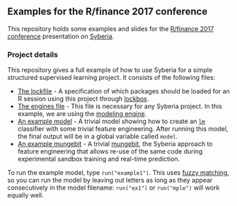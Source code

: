 ## Examples for the R/finance 2017 conference

This repository holds some examples and slides for the [R/finance 2017
conference](http://www.rinfinance.com/) presentation on 
[Syberia](https://github.com/syberia/syberia).


### Project details

This repository gives a full example of how to use Syberia
for a simple structured supervised learning project.
It consists of the following files: 

  * [The lockfile](lockfile.yml) - A specification of which packages
    should be loaded for an R session using this project through
    [lockbox](https://github.com/robertzk/lockbox).
  * [The engines file](config/engines.R) - This file is necessary
    for any Syberia project. In this example, we are using the
    [modeling engine](https://github.com/syberia/modeling.sy).
  * [An example model](models/dev/example1.R) - A trivial model
    showing how to create an [`lm`](https://stat.ethz.ch/R-manual/R-devel/library/stats/html/lm.html)
    classifier with some trivial feature engineering. After running
    this model, the final output will be in a global variable
    called `model`.
  * [An example mungebit](lib/mungebits/sanitize_gender.R) - A trivial
    [mungebit](https://github.com/syberia;/mungebits2), the Syberia
    approach to feature engineering that allows re-use of the same
    code during experimental sandbox training and real-time prediction.
  
To run the example model, type `run("example1")`. This uses
[fuzzy matching](https://github.com/kien/ctrlp.vim), so you can
run the model by leaving out letters as long as they appear
consecutively in the model filename: `run("ex1")` or `run("mple")` will
work equally well.

